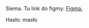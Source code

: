 Siema. Tu link do figmy:
[Figma.](https://www.figma.com/design/2TJ1YbWLn01o0vPn2QVtTX/HEALTHMAXXING?node-id=0-1&t=50gJU6Y0CW8Bwi7f-1)

Hasło: masło
